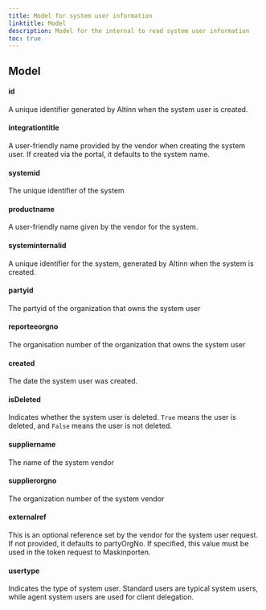 ```yaml
---
title: Model for system user information
linktitle: Model
description: Model for the internal to read system user information
toc: true
---
```

## Model

#### id
A unique identifier generated by Altinn when the system user is created.

#### integrationtitle
A user-friendly name provided by the vendor when creating the system user. If created via the portal, it defaults to the system name.

#### systemid
The unique identifier of the system

#### productname
A user-friendly name given by the vendor for the system.

#### systeminternalid
A unique identifier for the system, generated by Altinn when the system is created.

#### partyid
The partyid of the organization that owns the system user

#### reporteeorgno
The organisation number of the organization that owns the system user

#### created
The date the system user was created.

#### isDeleted
Indicates whether the system user is deleted. `True` means the user is deleted, and `False` means the user is not deleted.

#### suppliername
The name of the system vendor

#### supplierorgno
The organization number of the system vendor

#### externalref
This is an optional reference set by the vendor for the system user request. If not provided, it defaults to partyOrgNo. If specified, this value must be used in the token request to Maskinporten.

#### usertype
Indicates the type of system user. Standard users are typical system users, while agent system users are used for client delegation.

